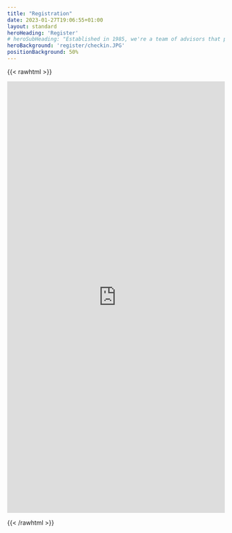 ```yaml
---
title: "Registration"
date: 2023-01-27T19:06:55+01:00
layout: standard
heroHeading: 'Register'
# heroSubHeading: "Established in 1985, we're a team of advisors that puts your business first."
heroBackground: 'register/checkin.JPG'
positionBackground: 50%
---
```


{{< rawhtml >}}
<iframe src="https://docs.google.com/forms/d/e/1FAIpQLSdwvfvySXPCPTwQgcXkHF8DuPyUjeaQyhwlybZHEccV_S0pfA/viewform?embedded=true" width="100%" height="1000" scrolling="no" frameborder="0" marginheight="0" marginwidth="0" class="my_form">Loading…</iframe>

<!-- <script src="https://ajax.googleapis.com/ajax/libs/jquery/1.7/jquery.js"></script> 
<script src="https://malsup.github.io/jquery.form.js"></script> 

<script>
    $('#enroll_form')
    .ajaxForm({
        success : function (response) {
            alert("The server says: " + response.status);
        }
    })
;
</script> -->

<!-- <form action="https://docs.google.com/forms/d/e/1FAIpQLSdwvfvySXPCPTwQgcXkHF8DuPyUjeaQyhwlybZHEccV_S0pfA/formResponse" method="post" class="my_form" id="enroll_form" target="">

  <label>Email*</label>
        <input type="email" placeholder="Email address*" class="form-input" name="entry.1599735518" required>

   <label>Subject*</label>
        <input type="text" placeholder="Subject*" class="form-input" name="entry.1519197038" required>
		
<label>Companies*</label></br>
    <input type="checkbox" name="entry.48944311" value="1"> 1</br>
    <input type="checkbox" name="entry.48944311" value="2"> 2</br>
    <input type="checkbox" name="entry.48944311" value="3"> 3</br>
   <button type="submit">Send</button>
</form> -->
{{< /rawhtml >}}

